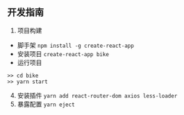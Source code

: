 ## 开发指南
1. 项目构建
* 脚手架
`npm install -g create-react-app`
* 安装项目
`create-react-app bike`
* 运行项目
```
>> cd bike
>> yarn start
```
4. 安装插件
`yarn add react-router-dom axios less-loader`
5. 暴露配置
`yarn eject`
